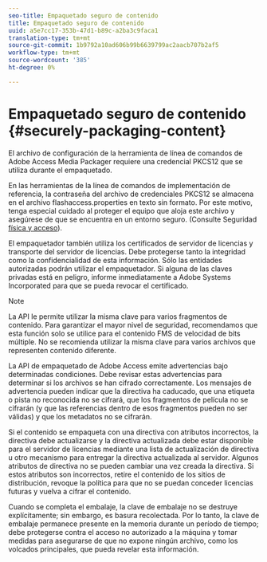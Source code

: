 ```yaml
---
seo-title: Empaquetado seguro de contenido
title: Empaquetado seguro de contenido
uuid: a5e7cc17-353b-47d1-b89c-a2ba3c9faca1
translation-type: tm+mt
source-git-commit: 1b9792a10ad606b99b6639799ac2aacb707b2af5
workflow-type: tm+mt
source-wordcount: '385'
ht-degree: 0%

---
```



# Empaquetado seguro de contenido {#securely-packaging-content}

El archivo de configuración de la herramienta de línea de comandos de Adobe Access Media Packager requiere una credencial PKCS12 que se utiliza durante el empaquetado.

En las herramientas de la línea de comandos de implementación de referencia, la contraseña del archivo de credenciales PKCS12 se almacena en el archivo flashaccess.properties en texto sin formato. Por este motivo, tenga especial cuidado al proteger el equipo que aloja este archivo y asegúrese de que se encuentra en un entorno seguro. (Consulte Seguridad [física y acceso](../../aaxs-secure-deployment-guidelines/physical-sec-and-access.md)).

El empaquetador también utiliza los certificados de servidor de licencias y transporte del servidor de licencias. Debe protegerse tanto la integridad como la confidencialidad de esta información. Sólo las entidades autorizadas podrán utilizar el empaquetador. Si alguna de las claves privadas está en peligro, informe inmediatamente a Adobe Systems Incorporated para que se pueda revocar el certificado.

>[!NOTE]
>
>La API le permite utilizar la misma clave para varios fragmentos de contenido. Para garantizar el mayor nivel de seguridad, recomendamos que esta función solo se utilice para el contenido FMS de velocidad de bits múltiple. No se recomienda utilizar la misma clave para varios archivos que representen contenido diferente.

La API de empaquetado de Adobe Access emite advertencias bajo determinadas condiciones. Debe revisar estas advertencias para determinar si los archivos se han cifrado correctamente. Los mensajes de advertencia pueden indicar que la directiva ha caducado, que una etiqueta o pista no reconocida no se cifrará, que los fragmentos de película no se cifrarán (y que las referencias dentro de esos fragmentos pueden no ser válidas) y que los metadatos no se cifrarán.

Si el contenido se empaqueta con una directiva con atributos incorrectos, la directiva debe actualizarse y la directiva actualizada debe estar disponible para el servidor de licencias mediante una lista de actualización de directiva u otro mecanismo para entregar la directiva actualizada al servidor. Algunos atributos de directiva no se pueden cambiar una vez creada la directiva. Si estos atributos son incorrectos, retire el contenido de los sitios de distribución, revoque la política para que no se puedan conceder licencias futuras y vuelva a cifrar el contenido.

Cuando se completa el embalaje, la clave de embalaje no se destruye explícitamente; sin embargo, es basura recolectada. Por lo tanto, la clave de embalaje permanece presente en la memoria durante un período de tiempo; debe protegerse contra el acceso no autorizado a la máquina y tomar medidas para asegurarse de que no expone ningún archivo, como los volcados principales, que pueda revelar esta información.
